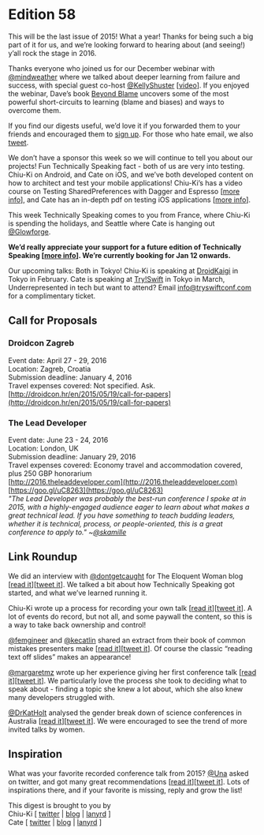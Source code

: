 # Edition 58

This will be the last issue of 2015! What a year! Thanks for being such a big part of it for us, and we’re looking forward to hearing about (and seeing!) y’all rock the stage in 2016.  

Thanks everyone who joined us for our December webinar with [@mindweather](https://twitter.com/mindweather) where we talked about deeper learning from failure and success, with special guest co-host [@KellyShuster](https://twitter.com/KellyShuster) [[video](https://www.youtube.com/watch?v=nFco0NfEMc8)]. If you enjoyed the webinar, Dave’s book [Beyond Blame](http://bit.ly/beyondblame) uncovers some of the most powerful short-circuits to learning (blame and biases) and ways to overcome them.  

If you find our digests useful, we’d love it if you forwarded them to your friends and encouraged them to [sign up](http://tinyletter.com/techspeak). For those who hate email, we also [tweet](https://twitter.com/techspeakdigest).  

We don’t have a sponsor this week so we will continue to tell you about our projects! Fun Technically Speaking fact - both of us are very into testing. Chiu-Ki on Android, and Cate on iOS, and we’ve both developed content on how to architect and test your mobile applications! Chiu-Ki’s has a video course on Testing SharedPreferences with Dagger and Espresso [[more info](https://gumroad.com/l/AndroidTestSharedPref)], and Cate has an in-depth pdf on testing iOS applications [[more info](http://www.catehuston.com/blog/2015/04/15/launching-ios-unit-testing-beyond-the-model/)].  

This week Technically Speaking comes to you from France, where Chiu-Ki is spending the holidays, and Seattle where Cate is hanging out [@Glowforge](https://twitter.com/glowforge).  

**We’d really appreciate your support for a future edition of Technically Speaking [[more info](http://www.techspeak.email/sponsorship/)]. We’re currently booking for Jan 12 onwards.**  

Our upcoming talks: Both in Tokyo! Chiu-Ki is speaking at [DroidKaigi](https://droidkaigi.github.io/2016/) in Tokyo in February. Cate is speaking at [Try!Swift](http://www.tryswiftconf.com/en) in Tokyo in March, Underrepresented in tech but want to attend? Email [info@tryswiftconf.com](mailto:info@tryswiftconf.com) for a complimentary ticket.  

## Call for Proposals  

### Droidcon Zagreb  
Event date: April 27 - 29, 2016  
Location: Zagreb, Croatia  
Submission deadline: January 4, 2016  
Travel expenses covered: Not specified. Ask.  
[http://droidcon.hr/en/2015/05/19/call-for-papers](http://droidcon.hr/en/2015/05/19/call-for-papers)  

### The Lead Developer  
Event date: June 23 - 24, 2016  
Location: London, UK  
Submission deadline: January 29, 2016  
Travel expenses covered: Economy travel and accommodation covered, plus 250 GBP honorarium  
[http://2016.theleaddeveloper.com](http://2016.theleaddeveloper.com)  
[https://goo.gl/uC8263](https://goo.gl/uC8263)  
*"The Lead Developer was probably the best-run conference I spoke at in 2015, with a highly-engaged audience eager to learn about what makes a great technical lead. If you have something to teach budding leaders, whether it is technical, process, or people-oriented, this is a great conference to apply to." ~[@skamille](https://twitter.com/skamille)*  

## Link Roundup  

We did an interview with [@dontgetcaught](https://twitter.com/dontgetcaught) for The Eloquent Woman blog [[read it](http://eloquentwoman.blogspot.com/2015/12/interview-editors-of-techspeakdigest-on.html)][[tweet it](https://twitter.com/home?status=Interview%3A%20Editors%20of%20%40techspeakdigest%20on%20women%20speakers%20in%20tech%20by%20%40dontgetcaught%20http%3A//bit.ly/1OG5i9W)]. We talked a bit about how Technically Speaking got started, and what we’ve learned running it.  

Chiu-Ki wrote up a process for recording your own talk [[read it](http://blog.sqisland.com/2015/12/use-quicktime-to-record-your-own-talk.html)][[tweet it](https://twitter.com/home?status=Use%20Quicktime%20to%20record%20your%20own%20talk%20by%20%40chiuki%20via%20%40techspeakdigest%20http%3A//bit.ly/1OG6f25)]. A lot of events do record, but not all, and some paywall the content, so this is a way to take back ownership and control!  

[@femgineer](https://twitter.com/femgineer) and [@kecatlin](https://twitter.com/kecatlin) shared an extract from their book of common mistakes presenters make [[read it](http://femgineer.com/2015/12/the-most-common-mistakes-presenters-make/)][[tweet it](https://twitter.com/home?status=The%20Most%20Common%20Mistakes%20Presenters%20Make%20by%20%40femgineer%20%26%20%40kecatlin%20via%20%40techspeakdigest%20http%3A//bit.ly/1Zl7viF)]. Of course the classic “reading text off slides” makes an appearance!  

[@margaretmz](https://twitter.com/margaretmz) wrote up her experience giving her first conference talk [[read it](https://medium.com/@margaretmz/my-fist-conference-talk-5b00975be8e2)][[tweet it](https://twitter.com/home?status=My%20First%20Conference%20Talk%20by%20%40margaretmz%20via%20%40techspeakdigest%20http%3A//bit.ly/1Pg4w6l)]. We particularly love the process she took to deciding what to speak about - finding a topic she knew a lot about, which she also knew many developers struggled with.  

[@DrKatHolt](https://twitter.com/DrKatHolt) analysed the gender break down of science conferences in Australia [[read it](https://sites.google.com/site/aussiescience/)][[tweet it](https://twitter.com/home?status=Gender%20balance%20in%20scientific%20conferences%20(Australia)%20by%20%40DrKatHolt%20via%20%40techspeakdigest%20http%3A//bit.ly/1OhG94V)]. We were encouraged to see the trend of more invited talks by women.  

## Inspiration  

What was your favorite recorded conference talk from 2015? [@Una](https://twitter.com/Una/) asked on twitter, and got many great recommendations [[read it](https://twitter.com/Una/status/678620811377311744)][[tweet it](https://twitter.com/home?status=What%20was%20your%20favorite%20recorded%20conference%20talk%20from%202015?%20by%20%40Una%20via%20%40techspeakdigest%20https%3A//twitter.com/Una/status/678620811377311744)]. Lots of inspirations there, and if your favorite is missing, reply and grow the list!  

This digest is brought to you by  
Chiu-Ki [ [twitter](https://twitter.com/chiuki) | [blog](http://blog.sqisland.com/) | [lanyrd](http://lanyrd.com/profile/chiuki/) ]  
Cate [ [twitter](https://twitter.com/catehstn) | [blog](http://www.catehuston.com/blog/) | [lanyrd](http://lanyrd.com/profile/catehstn/) ]